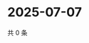 # 2025-07-07

共 0 条

<!-- BEGIN ZHIHUVIDEO -->
<!-- 最后更新时间 Mon Jul 07 2025 06:12:00 GMT+0800 (China Standard Time) -->

<!-- END ZHIHUVIDEO -->
